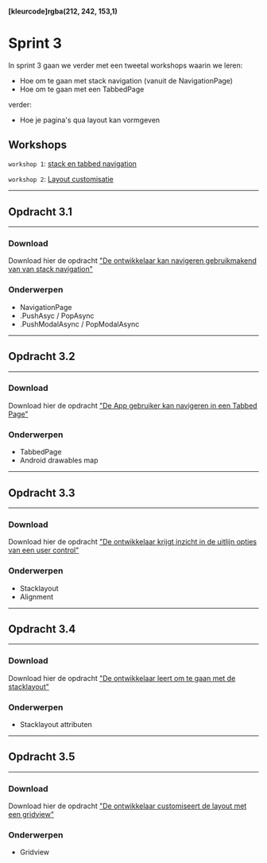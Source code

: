 #### [kleurcode]rgba(212, 242, 153,1)

# Sprint 3

In sprint 3 gaan we verder met een tweetal workshops waarin we leren:

- Hoe om te gaan met stack navigation (vanuit de NavigationPage)
- Hoe om te gaan met een TabbedPage

verder:

- Hoe je pagina's qua layout kan vormgeven

## Workshops

``workshop 1``: <a target="_new" href="https://docs.microsoft.com/en-us/learn/modules/create-multi-page-xamarin-forms-apps-with-stack-and-tab-navigation/">stack en tabbed navigation</a>

``workshop 2``: <a target="_new" href="https://docs.microsoft.com/en-us/learn/modules/customize-layout-in-xamarin-forms-xaml-pages/">Layout customisatie</a>

---
## Opdracht 3.1
---

### Download
Download hier de opdracht <a target="_new" href=''>"De ontwikkelaar kan navigeren gebruikmakend van van stack navigation"</a>

### Onderwerpen
* NavigationPage
* .PushAsyc / PopAsync
* .PushModalAsync / PopModalAsync

---
## Opdracht 3.2
---

### Download
Download hier de opdracht <a target="_new" href=''>"De App gebruiker kan navigeren in een Tabbed Page"</a>

### Onderwerpen
* TabbedPage
* Android drawables map

---
## Opdracht 3.3
---

### Download
Download hier de opdracht <a target="_new" href=''>"De ontwikkelaar krijgt inzicht in de uitlijn opties van een user control"</a>

### Onderwerpen
* Stacklayout 
* Alignment

---
## Opdracht 3.4
---

### Download
Download hier de opdracht <a target="_new" href=''>"De ontwikkelaar leert om te gaan met de stacklayout"</a>

### Onderwerpen
* Stacklayout attributen

---
## Opdracht 3.5
---

### Download
Download hier de opdracht <a target="_new" href=''>"De ontwikkelaar customiseert de layout met een gridview"</a>

### Onderwerpen
* Gridview




